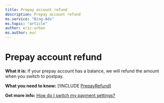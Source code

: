 ```yaml
---
title: Prepay account refund
description: Prepay account refund
ms.service: "Bing-Ads"
ms.topic: "article"
author: eric-urban
ms.author: eur
---
```


# Prepay account refund

**What it is:** If your prepay account has a balance, we will refund the amount when you switch to postpay.

**What you need to know:**   [!INCLUDE [PrepayRefund](../includes/PrepayRefund.md)]

**Get more info:** [How do I switch my payment settings?](../hlp_BA_PROC_SwitchPaymentSettingV2.md)



